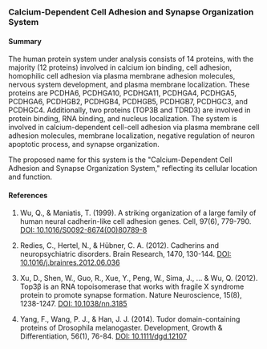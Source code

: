 ### Calcium-Dependent Cell Adhesion and Synapse Organization System

#### Summary

The human protein system under analysis consists of 14 proteins, with the majority (12 proteins) involved in calcium ion binding, cell adhesion, homophilic cell adhesion via plasma membrane adhesion molecules, nervous system development, and plasma membrane localization. These proteins are PCDHA6, PCDHGA10, PCDHGA11, PCDHGA4, PCDHGA5, PCDHGA6, PCDHGB2, PCDHGB4, PCDHGB5, PCDHGB7, PCDHGC3, and PCDHGC4. Additionally, two proteins (TOP3B and TDRD3) are involved in protein binding, RNA binding, and nucleus localization. The system is involved in calcium-dependent cell-cell adhesion via plasma membrane cell adhesion molecules, membrane localization, negative regulation of neuron apoptotic process, and synapse organization.

The proposed name for this system is the "Calcium-Dependent Cell Adhesion and Synapse Organization System," reflecting its cellular location and function.

#### References

1. Wu, Q., & Maniatis, T. (1999). A striking organization of a large family of human neural cadherin-like cell adhesion genes. Cell, 97(6), 779-790. [DOI: 10.1016/S0092-8674(00)80789-8](https://doi.org/10.1016/S0092-8674(00)80789-8)

2. Redies, C., Hertel, N., & Hübner, C. A. (2012). Cadherins and neuropsychiatric disorders. Brain Research, 1470, 130-144. [DOI: 10.1016/j.brainres.2012.06.036](https://doi.org/10.1016/j.brainres.2012.06.036)

3. Xu, D., Shen, W., Guo, R., Xue, Y., Peng, W., Sima, J., ... & Wu, Q. (2012). Top3β is an RNA topoisomerase that works with fragile X syndrome protein to promote synapse formation. Nature Neuroscience, 15(8), 1238-1247. [DOI: 10.1038/nn.3185](https://doi.org/10.1038/nn.3185)

4. Yang, F., Wang, P. J., & Han, J. J. (2014). Tudor domain-containing proteins of Drosophila melanogaster. Development, Growth & Differentiation, 56(1), 76-84. [DOI: 10.1111/dgd.12107](https://doi.org/10.1111/dgd.12107)